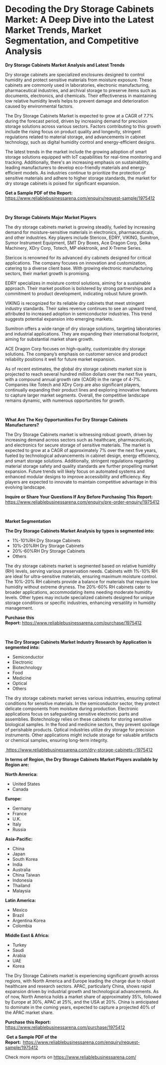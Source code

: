 <p><h1>Decoding the Dry Storage Cabinets Market: A Deep Dive into the Latest Market Trends, Market Segmentation, and Competitive Analysis</h1></p><p><strong>Dry Storage Cabinets Market Analysis and Latest Trends</strong></p>
<p><p>Dry storage cabinets are specialized enclosures designed to control humidity and protect sensitive materials from moisture exposure. These cabinets are commonly used in laboratories, electronic manufacturing, pharmaceutical industries, and archival storage to preserve items such as documents, electronics, and chemicals. Their effectiveness in maintaining low relative humidity levels helps to prevent damage and deterioration caused by environmental factors.</p><p>The Dry Storage Cabinets Market is expected to grow at a CAGR of 7.7% during the forecast period, driven by increasing demand for precision storage solutions across various sectors. Factors contributing to this growth include the rising focus on product quality and longevity, stringent regulations related to material storage, and advancements in cabinet technology, such as digital humidity control and energy-efficient designs.</p><p>The latest trends in the market include the growing adoption of smart storage solutions equipped with IoT capabilities for real-time monitoring and tracking. Additionally, there's an increasing emphasis on sustainability, leading manufacturers to develop eco-friendly materials and energy-efficient models. As industries continue to prioritize the protection of sensitive materials and adhere to higher storage standards, the market for dry storage cabinets is poised for significant expansion.</p></p>
<p><strong>Get a Sample PDF of the Report:&nbsp;</strong> <a href="https://www.reliablebusinessarena.com/enquiry/request-sample/1975412?utm_campaign=2264&utm_medium=2&utm_source=Github&utm_content=ia&utm_term=20022025&utm_id=dry-storage-cabinets">https://www.reliablebusinessarena.com/enquiry/request-sample/1975412</a></p>
<p>&nbsp;</p>
<p><strong>Dry Storage Cabinets Major Market Players</strong></p>
<p><p>The dry storage cabinets market is growing steadily, fueled by increasing demand for moisture-sensitive materials in electronics, pharmaceuticals, and other industries. Key players include Stericox, EDRY, VIKING, Sumitron, Symor Instrument Equipment, SMT Dry Boxes, Ace Dragon Corp, Seika Machinery, XDry Corp, Totech, MP elektronik, and X-Treme Series.</p><p>Stericox is renowned for its advanced dry cabinets designed for critical applications. The company focuses on innovation and customization, catering to a diverse client base. With growing electronic manufacturing sectors, their market growth is promising.</p><p>EDRY specializes in moisture control solutions, aiming for a sustainable approach. Their market position is bolstered by strong partnerships and a commitment to product development, indicating robust future growth.</p><p>VIKING is recognized for its reliable dry cabinets that meet stringent industry standards. Their sales revenue continues to see an upward trend, attributed to increased adoption in semiconductor industries. This trend suggests potential expansion into emerging markets.</p><p>Sumitron offers a wide range of dry storage solutions, targeting laboratories and industrial applications. They are expanding their international footprint, aiming for substantial market share growth.</p><p>ACE Dragon Corp focuses on high-quality, customizable dry storage solutions. The company’s emphasis on customer service and product reliability positions it well for future market expansion.</p><p>As of recent estimates, the global dry storage cabinets market size is projected to reach several hundred million dollars over the next five years, with a compound annual growth rate (CAGR) in the range of 4-7%. Companies like Totech and XDry Corp are also significant players, continually expanding their product lines and exploring innovative features to capture larger market segments. Overall, the competitive landscape remains dynamic, with numerous opportunities for growth.</p></p>
<p>&nbsp;</p>
<p><strong>What Are The Key Opportunities For Dry Storage Cabinets Manufacturers?</strong></p>
<p><p>The Dry Storage Cabinets market is witnessing robust growth, driven by increasing demand across sectors such as healthcare, pharmaceuticals, and electronics for secure storage of sensitive materials. The market is expected to grow at a CAGR of approximately 7% over the next five years, fueled by technological advancements in cabinet design, energy efficiency, and smart storage solutions. Additionally, stringent regulations regarding material storage safety and quality standards are further propelling market expansion. Future trends will likely focus on automated systems and enhanced modular designs to improve accessibility and efficiency. Key players are expected to innovate to maintain competitive advantage in this evolving landscape.</p></p>
<p><strong>Inquire or Share Your Questions If Any Before Purchasing This Report:</strong> <a href="https://www.reliablebusinessarena.com/enquiry/pre-order-enquiry/1975412?utm_campaign=2264&utm_medium=2&utm_source=Github&utm_content=ia&utm_term=20022025&utm_id=dry-storage-cabinets">https://www.reliablebusinessarena.com/enquiry/pre-order-enquiry/1975412</a></p>
<p>&nbsp;</p>
<p><strong>Market Segmentation</strong></p>
<p><strong>The Dry Storage Cabinets Market Analysis by types is segmented into:</strong></p>
<p><ul><li>1%-10%RH Dry Storage Cabinets</li><li>10%-20%RH Dry Storage Cabinets</li><li>20%-60%RH Dry Storage Cabinets</li><li>Others</li></ul></p>
<p><p>The dry storage cabinets market is segmented based on relative humidity (RH) levels, serving various preservation needs. Cabinets with 1%-10% RH are ideal for ultra-sensitive materials, ensuring maximum moisture control. The 10%-20% RH cabinets provide a balance for materials that require low humidity without extreme dryness. The 20%-60% RH cabinets cater to broader applications, accommodating items needing moderate humidity levels. Other types may include specialized cabinets designed for unique storage conditions or specific industries, enhancing versatility in humidity management.</p></p>
<p><strong>Purchase this Report:&nbsp;</strong><a href="https://www.reliablebusinessarena.com/purchase/1975412?utm_campaign=2264&utm_medium=2&utm_source=Github&utm_content=ia&utm_term=20022025&utm_id=dry-storage-cabinets">https://www.reliablebusinessarena.com/purchase/1975412</a></p>
<p>&nbsp;</p>
<p><strong>The Dry Storage Cabinets Market Industry Research by Application is segmented into:</strong></p>
<p><ul><li>Semiconductor</li><li>Electronic</li><li>Biotechnology</li><li>Food</li><li>Medicine</li><li>Optical</li><li>Others</li></ul></p>
<p><p>The dry storage cabinets market serves various industries, ensuring optimal conditions for sensitive materials. In the semiconductor sector, they protect delicate components from moisture during production. Electronic applications focus on safeguarding sensitive electronic parts and assemblies. Biotechnology relies on these cabinets for storing sensitive biological samples. In the food and medicine sectors, they prevent spoilage of perishable products. Optical industries utilize dry storage for precision instruments. Other applications might include storage for valuable artifacts or chemical samples, ensuring long-term integrity.</p></p>
<p><a href="https://www.reliablebusinessarena.com/dry-storage-cabinets-r1975412?utm_campaign=2264&utm_medium=2&utm_source=Github&utm_content=ia&utm_term=20022025&utm_id=dry-storage-cabinets">&nbsp;https://www.reliablebusinessarena.com/dry-storage-cabinets-r1975412</a></p>
<p><strong>In terms of Region, the Dry Storage Cabinets Market Players available by Region are:</strong></p>
<p>
    <p> <strong> North America: </strong>
        <ul>
            <li>United States</li>
            <li>Canada</li>
        </ul>
        </p> 
    <p> <strong> Europe: </strong>
        <ul>
            <li>Germany</li>
            <li>France</li>
            <li>U.K.</li>
            <li>Italy</li>
            <li>Russia</li>
        </ul>
        </p> 
    <p> <strong> Asia-Pacific: </strong>
        <ul>
            <li>China</li>
            <li>Japan</li>
            <li>South Korea</li>
            <li>India</li>
            <li>Australia</li>
            <li>China Taiwan</li>
            <li>Indonesia</li>
            <li>Thailand</li>
            <li>Malaysia</li>
        </ul>
        </p> 
    <p> <strong> Latin America: </strong>
        <ul>
            <li>Mexico</li>
            <li>Brazil</li>
            <li>Argentina Korea</li>
            <li>Colombia</li>
        </ul>
        </p> 
    <p> <strong> Middle East & Africa: </strong>
        <ul>
            <li>Turkey</li>
            <li>Saudi</li>
            <li>Arabia</li>
            <li>UAE</li>
            <li>Korea</li>
        </ul>
    </p>
    </p>
<p><p>The Dry Storage Cabinets market is experiencing significant growth across regions, with North America and Europe leading the charge due to robust healthcare and research sectors. APAC, particularly China, shows rapid expansion driven by industrial growth and technological advancements. As of now, North America holds a market share of approximately 35%, followed by Europe at 30%, APAC at 25%, and the USA at 20%. China is anticipated to dominate in the coming years, expected to capture a projected 40% of the APAC market share.</p></p>
<p><strong>Purchase this Report: </strong><a href="https://www.reliablebusinessarena.com/purchase/1975412?utm_campaign=2264&utm_medium=2&utm_source=Github&utm_content=ia&utm_term=20022025&utm_id=dry-storage-cabinets">https://www.reliablebusinessarena.com/purchase/1975412</a></p>
<p>&nbsp;<strong>Get a Sample PDF of the Report:&nbsp;&nbsp;</strong><a href="https://www.reliablebusinessarena.com/enquiry/request-sample/1975412?utm_campaign=2264&utm_medium=2&utm_source=Github&utm_content=ia&utm_term=20022025&utm_id=dry-storage-cabinets">https://www.reliablebusinessarena.com/enquiry/request-sample/1975412</a></p>
<p><strong></strong></p>
<p>Check more reports on <a href="https://www.reliablebusinessarena.com/?utm_campaign=2264&utm_medium=2&utm_source=Github&utm_content=ia&utm_term=20022025&utm_id=dry-storage-cabinets">https://www.reliablebusinessarena.com/</a></p>